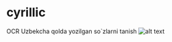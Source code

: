 # cyrillic
OCR
Uzbekcha qolda yozilgan so`zlarni tanish
![alt text](https://raw.githubusercontent.com/username/projectname/branch/path/to/img.png)
